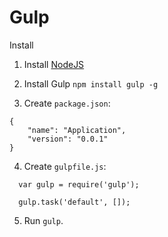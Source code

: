 # Gulp
Install

1) Install <a href="https://nodejs.org/">NodeJS</a>

2) Install Gulp <code>npm install gulp -g</code>

3) Create <code>package.json</code>:

```
{
    "name": "Application",
    "version": "0.0.1"
}
```

4) Create <code>gulpfile.js</code>:

```
  var gulp = require('gulp');
  
  gulp.task('default', []); 
```

5) Run <code>gulp</code>. 
